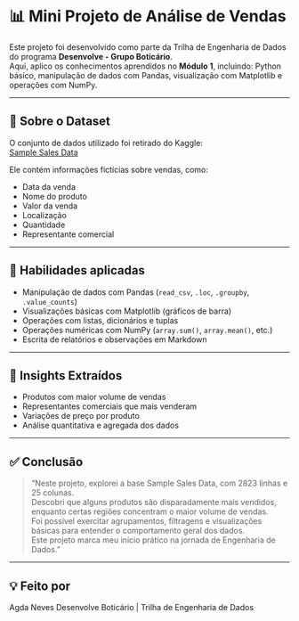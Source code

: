 # 📊 Mini Projeto de Análise de Vendas

Este projeto foi desenvolvido como parte da Trilha de Engenharia de Dados do programa **Desenvolve - Grupo Boticário**.  
Aqui, aplico os conhecimentos aprendidos no **Módulo 1**, incluindo: Python básico, manipulação de dados com Pandas, visualização com Matplotlib e operações com NumPy.

---

## 🧾 Sobre o Dataset

O conjunto de dados utilizado foi retirado do Kaggle:  
[Sample Sales Data](https://www.kaggle.com/datasets/kyanyoga/sample-sales-data)

Ele contém informações fictícias sobre vendas, como:
- Data da venda
- Nome do produto
- Valor da venda
- Localização
- Quantidade
- Representante comercial

---

## 🧠 Habilidades aplicadas

- Manipulação de dados com Pandas (`read_csv`, `.loc`, `.groupby`, `.value_counts`)
- Visualizações básicas com Matplotlib (gráficos de barra)
- Operações com listas, dicionários e tuplas
- Operações numéricas com NumPy (`array.sum()`, `array.mean()`, etc.)
- Escrita de relatórios e observações em Markdown

---

## 📌 Insights Extraídos

- Produtos com maior volume de vendas
- Representantes comerciais que mais venderam
- Variações de preço por produto
- Análise quantitativa e agregada dos dados

---

## ✅ Conclusão

> “Neste projeto, explorei a base Sample Sales Data, com 2823 linhas e 25 colunas.  
Descobri que alguns produtos são disparadamente mais vendidos, enquanto certas regiões concentram o maior volume de vendas.  
Foi possível exercitar agrupamentos, filtragens e visualizações básicas para entender o comportamento geral dos dados.  
Este projeto marca meu início prático na jornada de Engenharia de Dados.”  

---

## 💡 Feito por

Agda Neves 
Desenvolve Boticário | Trilha de Engenharia de Dados  
